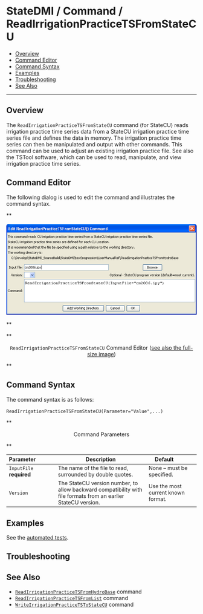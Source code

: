 # StateDMI / Command / ReadIrrigationPracticeTSFromStateCU #

* [Overview](#overview)
* [Command Editor](#command-editor)
* [Command Syntax](#command-syntax)
* [Examples](#examples)
* [Troubleshooting](#troubleshooting)
* [See Also](#see-also)

-------------------------

## Overview ##

The `ReadIrrigationPracticeTSFromStateCU` command (for StateCU)
reads irrigation practice time series data from a StateCU irrigation
practice time series file and defines the data in memory.
The irrigation practice time series can then be manipulated and output with other commands.
This command can be used to adjust an existing irrigation practice file.
See also the TSTool software, which can be used to read, manipulate, and view irrigation practice time series.

## Command Editor ##

The following dialog is used to edit the command and illustrates the command syntax.

**<p style="text-align: center;">
![ReadIrrigationPracticeTSFromStateCU](ReadIrrigationPracticeTSFromStateCU.png)
</p>**

**<p style="text-align: center;">
`ReadIrrigationPracticeTSFromStateCU` Command Editor (<a href="../ReadIrrigationPracticeTSFromStateCU.png">see also the full-size image</a>)
</p>**

## Command Syntax ##

The command syntax is as follows:

```text
ReadIrrigationPracticeTSFromStateCU(Parameter="Value",...)
```
**<p style="text-align: center;">
Command Parameters
</p>**

| **Parameter**&nbsp;&nbsp;&nbsp;&nbsp;&nbsp;&nbsp;&nbsp;&nbsp;&nbsp;&nbsp;&nbsp;&nbsp; | **Description** | **Default**&nbsp;&nbsp;&nbsp;&nbsp;&nbsp;&nbsp;&nbsp;&nbsp;&nbsp;&nbsp; |
| --------------|-----------------|----------------- |
| `InputFile`<br>**required** | The name of the file to read, surrounded by double quotes. | None – must be specified. |
| `Version` | The StateCU version number, to allow backward compatibility with file formats from an earlier StateCU version. | Use the most current known format. |

## Examples ##

See the [automated tests](https://github.com/OpenCDSS/cdss-app-statedmi-test/tree/master/test/regression/commands/ReadIrrigationPracticeTSFromStateCU).

## Troubleshooting ##

## See Also ##

* [`ReadIrrigationPracticeTSFromHydroBase`](../ReadIrrigationPracticeTSFromHydroBase/ReadIrrigationPracticeTSFromHydroBase.md) command
* [`ReadIrrigationPracticeTSFromList`](../ReadIrrigationPracticeTSFromList/ReadIrrigationPracticeTSFromList.md) command
* [`WriteIrrigationPracticeTSToStateCU`](../WriteIrrigationPracticeTSToStateCU/WriteIrrigationPracticeTSToStateCU.md) command
